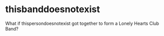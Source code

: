 # thisbanddoesnotexist
What if thispersondoesnotexist got together to form a Lonely Hearts Club Band?
